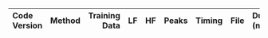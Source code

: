 | Code Version  | Method  | Training Data |LF |HF|Peaks | Timing | File  | Duration (min) | TPs | PDs | FPs | Mean Latency |
| :----- | :-----: | -----: | -----: |-----: |-----: |------: |-----: | :----- | :-----: | :-----: | :-----: | -----: |
